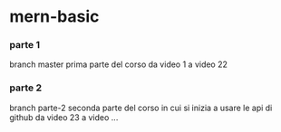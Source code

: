 # mern-basic

### parte 1

branch master
prima parte del corso
da video 1 a video 22

### parte 2

branch parte-2
seconda parte del corso in cui si inizia a usare le api di github
da video 23 a video ...
